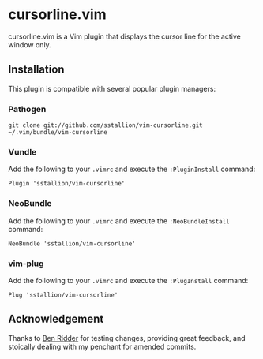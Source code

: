 # cursorline.vim

cursorline.vim is a Vim plugin that displays the cursor line for the active
window only.

## Installation

This plugin is compatible with several popular plugin managers:

### Pathogen

    git clone git://github.com/sstallion/vim-cursorline.git ~/.vim/bundle/vim-cursorline

### Vundle

Add the following to your `.vimrc` and execute the `:PluginInstall` command:

    Plugin 'sstallion/vim-cursorline'

### NeoBundle

Add the following to your `.vimrc` and execute the `:NeoBundleInstall` command:

    NeoBundle 'sstallion/vim-cursorline'

### vim-plug

Add the following to your `.vimrc` and execute the `:PlugInstall` command:

    Plug 'sstallion/vim-cursorline'

## Acknowledgement

Thanks to [Ben Ridder](https://github.com/brridder) for testing changes,
providing great feedback, and stoically dealing with my penchant for amended
commits.
